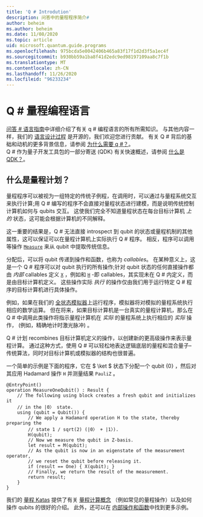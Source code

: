 ```yaml
---
title: 'Q # Introdution'
description: 问答中的量程程序简介#
author: beheim
ms.author: beheim
ms.date: 11/08/2020
ms.topic: article
uid: microsoft.quantum.guide.programs
ms.openlocfilehash: 975bcda5e0042406b465a83f17f1d2d3f5a1ec4f
ms.sourcegitcommit: b930bb59a1ba8f41d2edc9ed98197109aa8c7f1b
ms.translationtype: MT
ms.contentlocale: zh-CN
ms.lasthandoff: 11/26/2020
ms.locfileid: "96233234"
---
```

# <a name="q-quantum-programming-language"></a>Q # 量程编程语言

[问答 # 语言指南](xref:microsoft.quantum.qsharp.index)中详细介绍了有关 q # 编程语言的所有所需知识。 与其他内容一样，我们的 [语言设计过程](https://github.com/microsoft/qsharp-language#q-language-and-core-libraries-design) 是开源的，我们欢迎您进行贡献。
有关 Q # 背后的基础和动机的更多背景信息，请参阅 [为什么需要 q #？](https://devblogs.microsoft.com/qsharp/why-do-we-need-q/)。  
Q # 作为量子开发工具包的一部分寄送 (QDK) 有关快速概述，请参阅 [什么是 QDK？](xref:microsoft.quantum.overview.q-sharp)。 

## <a name="what-is-a-quantum-program"></a>什么是量程计划？

量程程序可以被视为一组特定的传统子例程，在调用时，可以通过与量程系统交互来执行计算;用 Q # 编写的程序不会直接对量程状态进行建模，而是说明传统控制计算机如何与 qubits 交互。
这使我们完全不知道量程状态在每台目标计算机 *上的* 状态，这可能会根据计算机的不同解释。 

这一重要的结果是，Q # 无法直接 introspect 到 qubit 的状态或量程机制的其他属性，这可以保证可以在量程计算机上实际执行 Q # 程序。
相反，程序可以调用等操作 [`Measure`](xref:Microsoft.Quantum.Intrinsic.Measure) 来从 qubit 中提取传统信息。

分配后，可以将 qubit 传递到操作和函数，也称为 *callables*。 在某种意义上，这是一个 Q # 程序可以对 qubit 执行的所有操作;针对 qubit 状态的任何直接操作都由 *内部* callables 定义 [`X`](xref:Microsoft.Quantum.Intrinsic.X) ，例如和 [`H`](xref:Microsoft.Quantum.Intrinsic.H) -即 callables，其实现未在 Q # 内定义，而是由目标计算机定义。 这些操作实际 *执行* 的操作仅由我们用于运行特定 Q # 程序的目标计算机进行具体操作。

例如，如果在我们的 [全状态模拟器](xref:microsoft.quantum.machines.full-state-simulator)上运行程序，模拟器将对模拟的量程系统执行相应的数学运算。
但在将来，如果目标计算机是一台真实的量程计算机，那么在 Q # 中调用此类操作将指示量程计算机在 *实际* 的量程系统上执行相应的 *实际* 操作， (例如，精确地计时激光脉冲) 。

Q # 计划 recombines 目标计算机定义的操作，以创建新的更高级操作来表示量程计算。
通过这种方式，使用 Q # 可以轻松地表达逻辑底层的量程和混合量子–传统算法，同时对目标计算机或模拟器的结构也很普遍。

一个简单的示例是下面的程序，它在 $ \ket $ 状态下分配一个 qubit {0} ，然后对其应用 Hadamard 操作 `H` 并测量结果 `PauliZ` 。

```qsharp
@EntryPoint()
operation MeasureOneQubit() : Result {
    // The following using block creates a fresh qubit and initializes it
    // in the |0〉 state.
    using (qubit = Qubit()) {
        // We apply a Hadamard operation H to the state, thereby preparing the
        // state 1 / sqrt(2) (|0〉 + |1〉).
        H(qubit);
        // Now we measure the qubit in Z-basis.
        let result = M(qubit);
        // As the qubit is now in an eigenstate of the measurement operator,
        // we reset the qubit before releasing it.
        if (result == One) { X(qubit); }
        // Finally, we return the result of the measurement.
        return result;
    }
}
```

我们的 [量程 Katas](https://github.com/microsoft/QuantumKatas#introduction) 提供了有关 [量程计算概念](https://github.com/microsoft/QuantumKatas#quantum-computing-concepts-qubits-and-gates) （例如常见的量程操作）以及如何操作 qubits 的很好的介绍。 此外，还可以在 [内部操作和函数](xref:microsoft.quantum.libraries.standard.prelude)中找到更多示例。



